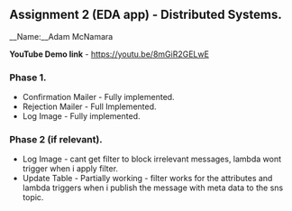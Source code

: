## Assignment 2 (EDA app) - Distributed Systems.

__Name:__Adam McNamara

__YouTube Demo link__ - https://youtu.be/8mGiR2GELwE



### Phase 1.


+ Confirmation Mailer - Fully implemented.
+ Rejection Mailer -  Full Implemented.
+ Log Image -  Fully implemented. 

### Phase 2 (if relevant).



+ Log Image -  cant get filter to block irrelevant messages, lambda wont trigger when i apply filter.
+ Update Table -  Partially working - filter works for the attributes and lambda triggers when i publish the message with meta data to the sns topic.
























































